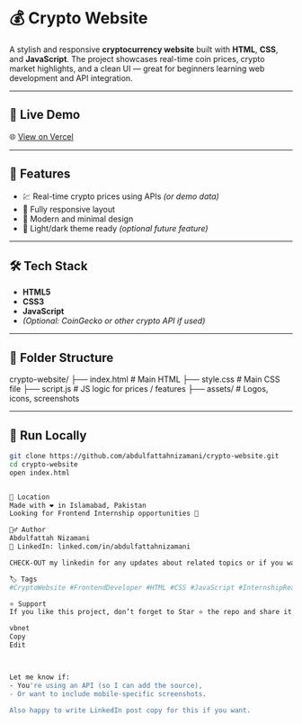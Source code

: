 # 💰 Crypto Website

A stylish and responsive **cryptocurrency website** built with **HTML**, **CSS**, and **JavaScript**. The project showcases real-time coin prices, crypto market highlights, and a clean UI — great for beginners learning web development and API integration.

---

## 🔗 Live Demo

🌐 [View on Vercel](https://crypto-website-seven-eta.vercel.app/)

---


## 🧠 Features

- 💹 Real-time crypto prices using APIs *(or demo data)*
- 📱 Fully responsive layout
- 🎨 Modern and minimal design
- 🌙 Light/dark theme ready *(optional future feature)*

---

## 🛠️ Tech Stack

- **HTML5**
- **CSS3**
- **JavaScript**
- *(Optional: CoinGecko or other crypto API if used)*

---

## 📁 Folder Structure


crypto-website/
├── index.html # Main HTML
├── style.css # Main CSS file
├── script.js # JS logic for prices / features
├── assets/ # Logos, icons, screenshots


---

## 🚀 Run Locally

```bash
git clone https://github.com/abdulfattahnizamani/crypto-website.git
cd crypto-website
open index.html


📍 Location
Made with ❤️ in Islamabad, Pakistan
Looking for Frontend Internship opportunities 🚀

🙋‍♂️ Author
Abdulfattah Nizamani
🔗 LinkedIn: linked.com/in/abdulfattahnizamani

CHECK-OUT my linkedin for any updates about related topics or if you want see my progress.

🏷️ Tags
#CryptoWebsite #FrontendDeveloper #HTML #CSS #JavaScript #InternshipReady #IslamabadDevelopers #CryptoDashboard

⭐ Support
If you like this project, don’t forget to Star ⭐ the repo and share it!

vbnet
Copy
Edit



Let me know if:
- You're using an API (so I can add the source),
- Or want to include mobile-specific screenshots.

Also happy to write LinkedIn post copy for this if you want.

